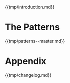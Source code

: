

{{tmp/introduction.md}}

# The Patterns

{{tmp/patterns--master.md}}

# Appendix

{{tmp/changelog.md}}